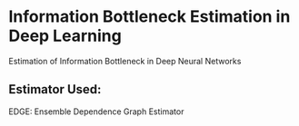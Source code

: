 # Information Bottleneck Estimation in Deep Learning 
Estimation of Information Bottleneck in Deep Neural Networks

## Estimator Used:
EDGE: Ensemble Dependence Graph Estimator
